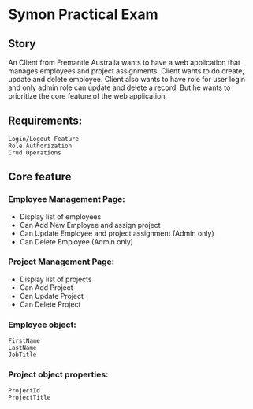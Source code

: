 # Symon Practical Exam

## Story
An Client from Fremantle Australia wants to have a web application that manages employees and project assignments.
Client wants to do create, update and delete employee.
Client also wants to have role for user login and only admin role can update and delete a record.
But he wants to prioritize the core feature of the web application.


## Requirements:
	Login/Logout Feature
	Role Authorization
	Crud Operations

## Core feature
### Employee Management Page:
- Display list of employees
- Can Add New Employee and assign project
- Can Update Employee and project assignment (Admin only)
- Can Delete Employee (Admin only)

### Project Management Page:
- Display list of projects
- Can Add Project
- Can Update Project
- Can Delete Project


### Employee object:
	FirstName
	LastName
	JobTitle

### Project object properties:
	ProjectId
	ProjectTitle
